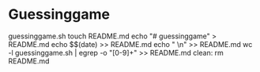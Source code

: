 # Guessinggame
guessinggame.sh
	touch README.md
	echo "# guessinggame" > README.md
	echo $$(date) >> README.md
	echo "  \n" >> README.md
	wc -l guessinggame.sh | egrep -o "[0-9]+" >> README.md
clean:
	rm README.md
